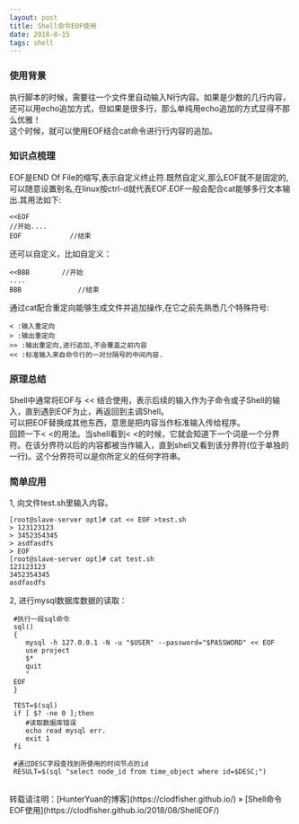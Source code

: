 ```yaml
---
layout: post    
title: Shell命令EOF使用    
date: 2018-8-15    
tags: shell           
---
```


### 使用背景        
执行脚本的时候，需要往一个文件里自动输入N行内容。如果是少数的几行内容，还可以用echo追加方式，但如果是很多行，那么单纯用echo追加的方式显得不那么优雅！    
这个时候，就可以使用EOF结合cat命令进行行内容的追加。    


### 知识点梳理    
EOF是END Of File的缩写,表示自定义终止符.既然自定义,那么EOF就不是固定的,可以随意设置别名,在linux按ctrl-d就代表EOF.EOF一般会配合cat能够多行文本输出.其用法如下:    
```
<<EOF        
//开始....
EOF            //结束
```

还可以自定义，比如自定义：
```
<<BBB        //开始
....
BBB              //结束
```

通过cat配合重定向能够生成文件并追加操作,在它之前先熟悉几个特殊符号:    
```
< :输入重定向
> :输出重定向
>> :输出重定向,进行追加,不会覆盖之前内容
<< :标准输入来自命令行的一对分隔号的中间内容.
```
### 原理总结    
Shell中通常将EOF与 << 结合使用，表示后续的输入作为子命令或子Shell的输入，直到遇到EOF为止，再返回到主调Shell。    
可以把EOF替换成其他东西，意思是把内容当作标准输入传给程序。    
回顾一下< <的用法。当shell看到< <的时候，它就会知道下一个词是一个分界符。在该分界符以后的内容都被当作输入，直到shell又看到该分界符(位于单独的一行)。这个分界符可以是你所定义的任何字符串。   

### 简单应用    
1, 向文件test.sh里输入内容。
```
[root@slave-server opt]# cat << EOF >test.sh 
> 123123123
> 3452354345
> asdfasdfs
> EOF
[root@slave-server opt]# cat test.sh 
123123123
3452354345
asdfasdfs
```

2, 进行mysql数据库数据的读取：    
```
 #执行一段sql命令
 sql()
 {
    mysql -h 127.0.0.1 -N -u "$USER" --password="$PASSWORD" << EOF
	use project
	$*
	quit
	"
 EOF
 }

 TEST=$(sql)
 if [ $? -ne 0 ];then
	#读取数据库错误
	echo read mysql err.
	exit 1
 fi

 #通过DESC字段查找到所使用的时间节点的id
 RESULT=$(sql "select node_id from time_object where id=$DESC;")
``` 

<br> 
转载请注明：[HunterYuan的博客](https://clodfisher.github.io/) » [Shell命令EOF使用](https://clodfisher.github.io/2018/08/ShellEOF/)      
